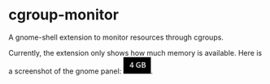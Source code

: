 # cgroup-monitor

A gnome-shell extension to monitor resources through cgroups.

Currently, the extension only shows how much memory is available. Here is a screenshot of the gnome panel: ![screenhot](screenshot.png).

